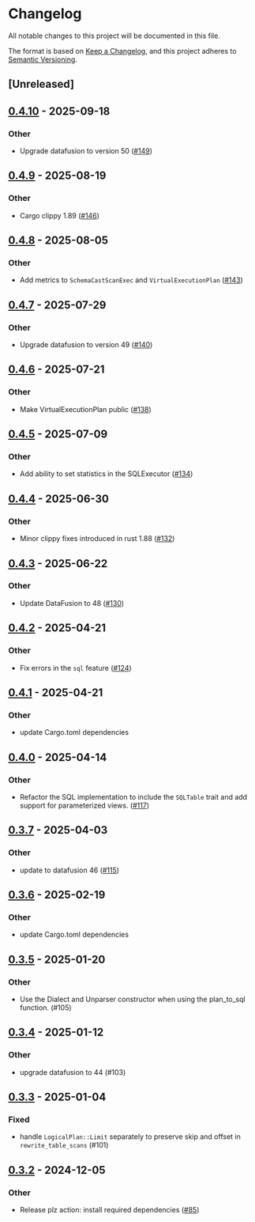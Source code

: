 # Changelog

All notable changes to this project will be documented in this file.

The format is based on [Keep a Changelog](https://keepachangelog.com/en/1.0.0/),
and this project adheres to [Semantic Versioning](https://semver.org/spec/v2.0.0.html).

## [Unreleased]

## [0.4.10](https://github.com/datafusion-contrib/datafusion-federation/compare/v0.4.9...v0.4.10) - 2025-09-18

### Other

- Upgrade datafusion to version 50 ([#149](https://github.com/datafusion-contrib/datafusion-federation/pull/149))

## [0.4.9](https://github.com/datafusion-contrib/datafusion-federation/compare/v0.4.8...v0.4.9) - 2025-08-19

### Other

- Cargo clippy 1.89 ([#146](https://github.com/datafusion-contrib/datafusion-federation/pull/146))

## [0.4.8](https://github.com/datafusion-contrib/datafusion-federation/compare/v0.4.7...v0.4.8) - 2025-08-05

### Other

- Add metrics to `SchemaCastScanExec` and `VirtualExecutionPlan` ([#143](https://github.com/datafusion-contrib/datafusion-federation/pull/143))

## [0.4.7](https://github.com/datafusion-contrib/datafusion-federation/compare/v0.4.6...v0.4.7) - 2025-07-29

### Other

- Upgrade datafusion to version 49 ([#140](https://github.com/datafusion-contrib/datafusion-federation/pull/140))

## [0.4.6](https://github.com/datafusion-contrib/datafusion-federation/compare/v0.4.5...v0.4.6) - 2025-07-21

### Other

- Make VirtualExecutionPlan public ([#138](https://github.com/datafusion-contrib/datafusion-federation/pull/138))

## [0.4.5](https://github.com/datafusion-contrib/datafusion-federation/compare/v0.4.4...v0.4.5) - 2025-07-09

### Other

- Add ability to set statistics in the SQLExecutor ([#134](https://github.com/datafusion-contrib/datafusion-federation/pull/134))

## [0.4.4](https://github.com/datafusion-contrib/datafusion-federation/compare/v0.4.3...v0.4.4) - 2025-06-30

### Other

- Minor clippy fixes introduced in rust 1.88 ([#132](https://github.com/datafusion-contrib/datafusion-federation/pull/132))

## [0.4.3](https://github.com/datafusion-contrib/datafusion-federation/compare/v0.4.2...v0.4.3) - 2025-06-22

### Other

- Update DataFusion to 48 ([#130](https://github.com/datafusion-contrib/datafusion-federation/pull/130))

## [0.4.2](https://github.com/datafusion-contrib/datafusion-federation/compare/v0.4.1...v0.4.2) - 2025-04-21

### Other

- Fix errors in the `sql` feature ([#124](https://github.com/datafusion-contrib/datafusion-federation/pull/124))

## [0.4.1](https://github.com/datafusion-contrib/datafusion-federation/compare/v0.4.0...v0.4.1) - 2025-04-21

### Other

- update Cargo.toml dependencies

## [0.4.0](https://github.com/datafusion-contrib/datafusion-federation/compare/v0.3.7...v0.4.0) - 2025-04-14

### Other

- Refactor the SQL implementation to include the `SQLTable` trait and add support for parameterized views. ([#117](https://github.com/datafusion-contrib/datafusion-federation/pull/117))

## [0.3.7](https://github.com/datafusion-contrib/datafusion-federation/compare/v0.3.6...v0.3.7) - 2025-04-03

### Other

- update to datafusion 46 ([#115](https://github.com/datafusion-contrib/datafusion-federation/pull/115))

## [0.3.6](https://github.com/datafusion-contrib/datafusion-federation/compare/v0.3.5...v0.3.6) - 2025-02-19

### Other

- update Cargo.toml dependencies

## [0.3.5](https://github.com/datafusion-contrib/datafusion-federation/compare/datafusion-federation-v0.3.4...datafusion-federation-v0.3.5) - 2025-01-20

### Other

- Use the Dialect and Unparser constructor when using the plan_to_sql function. (#105)

## [0.3.4](https://github.com/datafusion-contrib/datafusion-federation/compare/datafusion-federation-v0.3.3...datafusion-federation-v0.3.4) - 2025-01-12

### Other

- upgrade datafusion to 44 (#103)

## [0.3.3](https://github.com/datafusion-contrib/datafusion-federation/compare/datafusion-federation-v0.3.2...datafusion-federation-v0.3.3) - 2025-01-04

### Fixed

- handle `LogicalPlan::Limit` separately to preserve skip and offset in `rewrite_table_scans` (#101)

## [0.3.2](https://github.com/datafusion-contrib/datafusion-federation/compare/datafusion-federation-v0.3.1...datafusion-federation-v0.3.2) - 2024-12-05

### Other

- Release plz action: install required dependencies ([#85](https://github.com/datafusion-contrib/datafusion-federation/pull/85))
